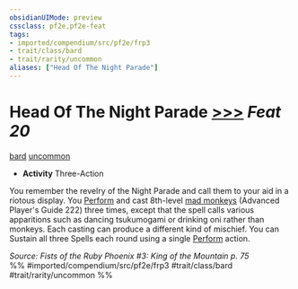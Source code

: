 ```yaml
---
obsidianUIMode: preview
cssclass: pf2e,pf2e-feat
tags:
- imported/compendium/src/pf2e/frp3
- trait/class/bard
- trait/rarity/uncommon
aliases: ["Head Of The Night Parade"]
---
```

# Head Of The Night Parade  [>>>](chapter-9-playing-the-game.md#Actions "Three-Action") *Feat 20*  
[bard](rules/traits/bard.md)  [uncommon](uncommon.md)  

- **Activity** Three-Action

You remember the revelry of the Night Parade and call them to your aid in a riotous display. You [Perform](perform.md) and cast 8th-level [mad monkeys](../spells/mad-monkeys-apg.md) (Advanced Player's Guide 222) three times, except that the spell calls various apparitions such as dancing tsukumogami or drinking oni rather than monkeys. Each casting can produce a different kind of mischief. You can Sustain all three Spells each round using a single [Perform](perform.md) action.

*Source: Fists of the Ruby Phoenix #3: King of the Mountain p. 75*  
%% #imported/compendium/src/pf2e/frp3 #trait/class/bard #trait/rarity/uncommon %%